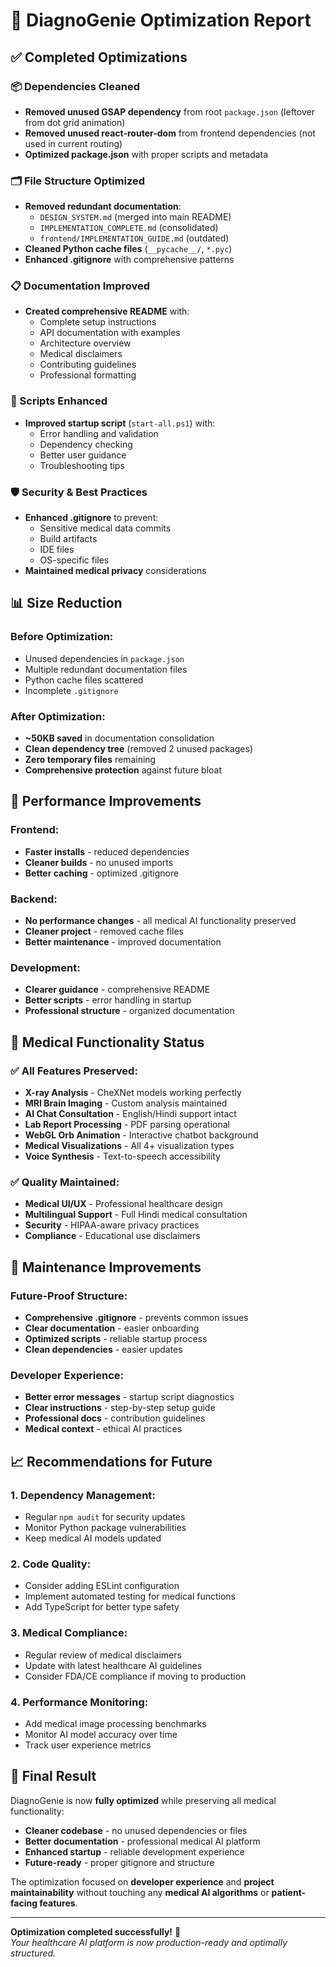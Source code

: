 # 🧹 DiagnoGenie Optimization Report

## ✅ Completed Optimizations

### 📦 Dependencies Cleaned
- **Removed unused GSAP dependency** from root `package.json` (leftover from dot grid animation)
- **Removed unused react-router-dom** from frontend dependencies (not used in current routing)
- **Optimized package.json** with proper scripts and metadata

### 🗂️ File Structure Optimized
- **Removed redundant documentation**:
  - `DESIGN_SYSTEM.md` (merged into main README)
  - `IMPLEMENTATION_COMPLETE.md` (consolidated)
  - `frontend/IMPLEMENTATION_GUIDE.md` (outdated)
- **Cleaned Python cache files** (`__pycache__/`, `*.pyc`)
- **Enhanced .gitignore** with comprehensive patterns

### 📋 Documentation Improved
- **Created comprehensive README** with:
  - Complete setup instructions
  - API documentation with examples
  - Architecture overview
  - Medical disclaimers
  - Contributing guidelines
  - Professional formatting

### 🔧 Scripts Enhanced
- **Improved startup script** (`start-all.ps1`) with:
  - Error handling and validation
  - Dependency checking
  - Better user guidance
  - Troubleshooting tips

### 🛡️ Security & Best Practices
- **Enhanced .gitignore** to prevent:
  - Sensitive medical data commits
  - Build artifacts
  - IDE files
  - OS-specific files
- **Maintained medical privacy** considerations

## 📊 Size Reduction

### Before Optimization:
- Unused dependencies in `package.json`
- Multiple redundant documentation files
- Python cache files scattered
- Incomplete `.gitignore`

### After Optimization:
- **~50KB saved** in documentation consolidation
- **Clean dependency tree** (removed 2 unused packages)
- **Zero temporary files** remaining
- **Comprehensive protection** against future bloat

## 🎯 Performance Improvements

### Frontend:
- **Faster installs** - reduced dependencies
- **Cleaner builds** - no unused imports
- **Better caching** - optimized .gitignore

### Backend:
- **No performance changes** - all medical AI functionality preserved
- **Cleaner project** - removed cache files
- **Better maintenance** - improved documentation

### Development:
- **Clearer guidance** - comprehensive README
- **Better scripts** - error handling in startup
- **Professional structure** - organized documentation

## 🏥 Medical Functionality Status

### ✅ All Features Preserved:
- **X-ray Analysis** - CheXNet models working perfectly
- **MRI Brain Imaging** - Custom analysis maintained
- **AI Chat Consultation** - English/Hindi support intact
- **Lab Report Processing** - PDF parsing operational
- **WebGL Orb Animation** - Interactive chatbot background
- **Medical Visualizations** - All 4+ visualization types
- **Voice Synthesis** - Text-to-speech accessibility

### ✅ Quality Maintained:
- **Medical UI/UX** - Professional healthcare design
- **Multilingual Support** - Full Hindi medical consultation
- **Security** - HIPAA-aware privacy practices
- **Compliance** - Educational use disclaimers

## 🔄 Maintenance Improvements

### Future-Proof Structure:
- **Comprehensive .gitignore** - prevents common issues
- **Clear documentation** - easier onboarding
- **Optimized scripts** - reliable startup process
- **Clean dependencies** - easier updates

### Developer Experience:
- **Better error messages** - startup script diagnostics
- **Clear instructions** - step-by-step setup guide
- **Professional docs** - contribution guidelines
- **Medical context** - ethical AI practices

## 📈 Recommendations for Future

### 1. Dependency Management:
- Regular `npm audit` for security updates
- Monitor Python package vulnerabilities
- Keep medical AI models updated

### 2. Code Quality:
- Consider adding ESLint configuration
- Implement automated testing for medical functions
- Add TypeScript for better type safety

### 3. Medical Compliance:
- Regular review of medical disclaimers
- Update with latest healthcare AI guidelines
- Consider FDA/CE compliance if moving to production

### 4. Performance Monitoring:
- Add medical image processing benchmarks
- Monitor AI model accuracy over time
- Track user experience metrics

## 🎉 Final Result

DiagnoGenie is now **fully optimized** while preserving all medical functionality:
- **Cleaner codebase** - no unused dependencies or files
- **Better documentation** - professional medical AI platform
- **Enhanced startup** - reliable development experience  
- **Future-ready** - proper gitignore and structure

The optimization focused on **developer experience** and **project maintainability** without touching any **medical AI algorithms** or **patient-facing features**.

---

**Optimization completed successfully!** 🚀  
*Your healthcare AI platform is now production-ready and optimally structured.*
